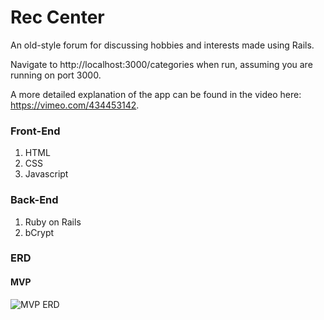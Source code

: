 # Rec Center


An old-style forum for discussing hobbies and interests made using Rails.

Navigate to http://localhost:3000/categories when run, assuming you are running on port 3000.

A more detailed explanation of the app can be found in the video here: https://vimeo.com/434453142. 

### Front-End
1. HTML
2. CSS
3. Javascript

### Back-End
1. Ruby on Rails
2. bCrypt

### ERD
#### MVP
![MVP ERD](https://user-images.githubusercontent.com/52801399/86185897-86dbbe00-bb05-11ea-8cb4-2e1a3b01cd27.png)


